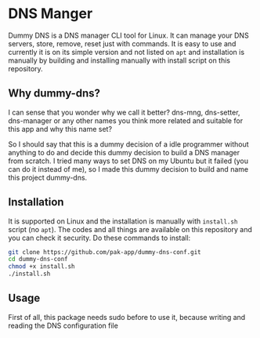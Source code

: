 # DNS Manger

Dummy DNS is a DNS manager CLI tool for Linux. It can manage your DNS servers, store, remove, reset just with commands. It is easy to use and currently it is on its simple version and not listed on `apt` and installation is manually by building and installing manually with install script on this repository.

## Why dummy-dns?

I can sense that you wonder why we call it better? dns-mng, dns-setter, dns-manager or any other names you think more related and suitable for this app and why this name set?

So I should say that this is a dummy decision of a idle programmer without anything to do and decide this dummy decision to build a DNS manager from scratch. I tried many ways to set DNS on my Ubuntu but it failed (you can do it instead of me), so I made this dummy decision to build and name this project dummy-dns.

## Installation

It is supported on Linux and the installation is manually with `install.sh` script (no `apt`). The codes and all things are available on this repository and you can check it security. Do these commands to install:

```bash
git clone https://github.com/pak-app/dummy-dns-conf.git
cd dummy-dns-conf
chmod +x install.sh
./install.sh
```

## Usage

First of all, this package needs sudo before to use it, because writing and reading the DNS configuration file 